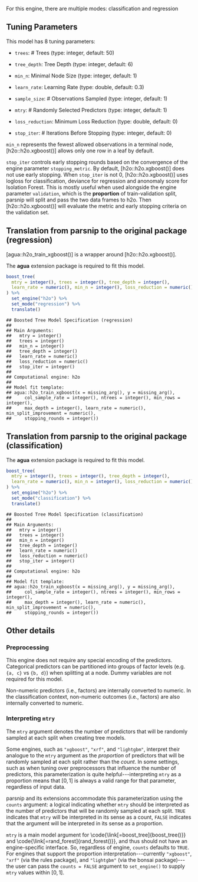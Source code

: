 


For this engine, there are multiple modes: classification and regression

## Tuning Parameters



This model has 8 tuning parameters:

- `trees`: # Trees (type: integer, default: 50)

- `tree_depth`: Tree Depth (type: integer, default: 6)

- `min_n`: Minimal Node Size (type: integer, default: 1)

- `learn_rate`: Learning Rate (type: double, default: 0.3)

- `sample_size`: # Observations Sampled (type: integer, default: 1)

- `mtry`: # Randomly Selected Predictors (type: integer, default: 1)

- `loss_reduction`: Minimum Loss Reduction (type: double, default: 0)

- `stop_iter`: # Iterations Before Stopping (type: integer, default: 0)

`min_n` represents the fewest allowed observations in a terminal node, [h2o::h2o.xgboost()] allows only one row in a leaf by default. 

`stop_iter` controls early stopping rounds based on the convergence of the engine parameter `stopping_metric`. By default, [h2o::h2o.xgboost()] does not use early stopping. When `stop_iter` is not 0, [h2o::h2o.xgboost()] uses logloss for classification, deviance for regression and anonomaly score for Isolation Forest. This is mostly useful when used alongside the engine parameter `validation`, which is the __proportion__ of train-validation split, parsnip will split and pass the two data frames to h2o. Then [h2o::h2o.xgboost()] will evaluate the metric and early stopping criteria on the validation set. 

## Translation from parsnip to the original package (regression)

[agua::h2o_train_xgboost()] is a wrapper around [h2o::h2o.xgboost()]. 

The **agua** extension package is required to fit this model.


```r
boost_tree(
  mtry = integer(), trees = integer(), tree_depth = integer(), 
  learn_rate = numeric(), min_n = integer(), loss_reduction = numeric(), stop_iter = integer()
) %>%
  set_engine("h2o") %>%
  set_mode("regression") %>%
  translate()
```

```
## Boosted Tree Model Specification (regression)
## 
## Main Arguments:
##   mtry = integer()
##   trees = integer()
##   min_n = integer()
##   tree_depth = integer()
##   learn_rate = numeric()
##   loss_reduction = numeric()
##   stop_iter = integer()
## 
## Computational engine: h2o 
## 
## Model fit template:
## agua::h2o_train_xgboost(x = missing_arg(), y = missing_arg(), 
##     col_sample_rate = integer(), ntrees = integer(), min_rows = integer(), 
##     max_depth = integer(), learn_rate = numeric(), min_split_improvement = numeric(), 
##     stopping_rounds = integer())
```

## Translation from parsnip to the original package (classification)

The **agua** extension package is required to fit this model.


```r
boost_tree(
  mtry = integer(), trees = integer(), tree_depth = integer(), 
  learn_rate = numeric(), min_n = integer(), loss_reduction = numeric(), stop_iter = integer()
) %>% 
  set_engine("h2o") %>% 
  set_mode("classification") %>% 
  translate()
```

```
## Boosted Tree Model Specification (classification)
## 
## Main Arguments:
##   mtry = integer()
##   trees = integer()
##   min_n = integer()
##   tree_depth = integer()
##   learn_rate = numeric()
##   loss_reduction = numeric()
##   stop_iter = integer()
## 
## Computational engine: h2o 
## 
## Model fit template:
## agua::h2o_train_xgboost(x = missing_arg(), y = missing_arg(), 
##     col_sample_rate = integer(), ntrees = integer(), min_rows = integer(), 
##     max_depth = integer(), learn_rate = numeric(), min_split_improvement = numeric(), 
##     stopping_rounds = integer())
```

## Other details

### Preprocessing


This engine does not require any special encoding of the predictors. Categorical predictors can be partitioned into groups of factor levels (e.g. `{a, c}` vs `{b, d}`) when splitting at a node. Dummy variables are not required for this model. 

Non-numeric predictors (i.e., factors) are internally converted to numeric. In the classification context, non-numeric outcomes (i.e., factors) are also internally converted to numeric. 

### Interpreting `mtry`


The `mtry` argument denotes the number of predictors that will be randomly sampled at each split when creating tree models. 

Some engines, such as `"xgboost"`, `"xrf"`, and `"lightgbm"`, interpret their analogue to the `mtry` argument as the _proportion_ of predictors that will be randomly sampled at each split rather than the _count_. In some settings, such as when tuning over preprocessors that influence the number of predictors, this parameterization is quite helpful---interpreting `mtry` as a proportion means that $[0, 1]$ is always a valid range for that parameter, regardless of input data.

parsnip and its extensions accommodate this parameterization using the `counts` argument: a logical indicating whether `mtry` should be interpreted as the number of predictors that will be randomly sampled at each split. `TRUE` indicates that `mtry` will be interpreted in its sense as a count, `FALSE` indicates that the argument will be interpreted in its sense as a proportion.

`mtry` is a main model argument for \\code{\\link[=boost_tree]{boost_tree()}} and \\code{\\link[=rand_forest]{rand_forest()}}, and thus should not have an engine-specific interface. So, regardless of engine, `counts` defaults to `TRUE`. For engines that support the proportion interpretation---currently `"xgboost"`, `"xrf"` (via the rules package), and `"lightgbm"` (via the bonsai package)---the user can pass the `counts = FALSE` argument to `set_engine()` to supply `mtry` values within $[0, 1]$.

